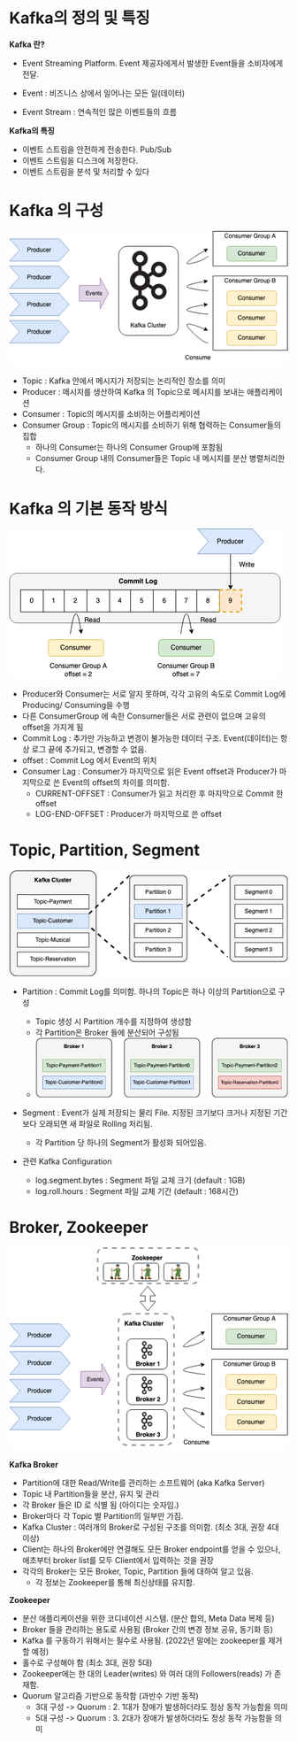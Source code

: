 # Kafka의 정의 및 특징

**Kafka 란?**

- Event Streaming Platform. Event 제공자에게서 발생한 Event들을 소비자에게 전달.

- Event : 비즈니스 상에서 일어나는 모든 일(데이터)

- Event Stream : 연속적인 많은 이벤트들의 흐름



**Kafka의 특징**

- 이벤트 스트림을 안전하게 전송한다. Pub/Sub
- 이벤트 스트림을 디스크에 저장한다.
- 이벤트 스트림을 분석 및 처리할 수 있다



# Kafka 의 구성



![kafka_1](./images/kafka_1.png)

- Topic : Kafka 안에서 메시지가 저장되는 논리적인 장소를 의미
- Producer : 메시지를 생산하여 Kafka 의 Topic으로 메시지를 보내는 애플리케이션
- Consumer : Topic의 메시지를 소비하는 어플리케이션
- Consumer Group : Topic의 메시지를 소비하기 위해 협력하는 Consumer들의 집합
  - 하나의 Consumer는 하나의 Consumer Group에 포함됨
  - Consumer Group 내의 Consumer들은 Topic 내 메시지를 분산 병렬처리한다.



# Kafka 의 기본 동작 방식



![kafka-commitlog](./images/kafka-commitlog.png)

- Producer와 Consumer는 서로 알지 못하며, 각각 고유의 속도로 Commit Log에 Producing/ Consuming을 수행
- 다른 ConsumerGroup 에 속한 Consumer들은 서로 관련이 없으며 고유의 offset을 가지게 됨
- Commit Log : 추가만 가능하고 변경이 불가능한 데이터 구조. Event(데이터)는 항상 로그 끝에 추가되고, 변경할 수 없음.
- offset : Commit Log 에서 Event의 위치
- Consumer Lag : Consumer가 마지막으로 읽은 Event offset과 Producer가 마지막으로 쓴 Event의 offset의 차이를 의미함.
  - CURRENT-OFFSET : Consumer가 읽고 처리한 후 마지막으로 Commit 한 offset
  - LOG-END-OFFSET : Producer가 마지막으로 쓴 offset



# Topic, Partition, Segment



![kafka-topics](./images/kafka-topics.png)



- Partition : Commit Log를 의미함. 하나의 Topic은 하나 이상의 Partition으로 구성
  - Topic 생성 시 Partition 개수를 지정하여 생성함
  - 각 Partition은 Broker 들에 분산되어 구성됨
  - ![kafka-partitions](./images/study-kafka-partitions.drawio.png)
- Segment : Event가 실제 저장되는 물리 File. 지정된 크기보다 크거나 지정된 기간보다 오래되면 새 파일로 Rolling 처리됨.

  - 각 Partition 당 하나의 Segment가 활성화 되어있음.

- 관련 Kafka Configuration

  - log.segment.bytes : Segment 파일 교체 크기 (default : 1GB)
  - log.roll.hours : Segment 파일 교체 기간 (default : 168시간)

  

# Broker, Zookeeper



![study-kafka-cluster](./images/study-kafka-cluster.png)



**Kafka Broker**

- Partition에 대한 Read/Write를 관리하는 소프트웨어 (aka Kafka Server)
- Topic 내 Partition들을 분산, 유지 및 관리
- 각 Broker 들은 ID 로 식별 됨 (아이디는 숫자임.)
- Broker마다 각 Topic 별 Partition의 일부만 가짐. 
- Kafka Cluster : 여러개의 Broker로 구성된 구조를 의미함. (최소 3대, 권장 4대 이상)
- Client는 하나의 Broker에만 연결해도 모든 Broker endpoint를 얻을 수 있으나, 애초부터 broker list를 모두 Client에서 입력하는 것을 권장
- 각각의 Broker는 모든 Broker, Topic, Partition 들에 대하여 알고 있음.
  - 각 정보는 Zookeeper를 통해 최신상태를 유지함.

**Zookeeper**

- 분산 애플리케이션을 위한 코디네이션 시스템. (분산 합의, Meta Data 복제 등)
- Broker 들을 관리하는 용도로 사용됨 (Broker 간의 변경 정보 공유, 동기화 등)
- Kafka 를 구동하기 위해서는 필수로 사용됨. (2022년 말에는 zookeeper를 제거할 예정)
- 홀수로 구성해야 함 (최소 3대, 권장 5대)
- Zookeeper에는 한 대의 Leader(writes) 와 여러 대의 Followers(reads) 가 존재함.
- Quorum 알고리즘 기반으로 동작함 (과반수 기반 동작)
  - 3대 구성 -> Quorum : 2. 1대가 장애가 발생하더라도 정상 동작 가능함을 의미
  - 5대 구성 -> Quorum : 3. 2대가 장애가 발생하더라도 정상 동작 가능함을 의미
